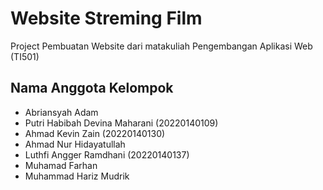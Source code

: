 # Website Streming Film

Project Pembuatan Website dari matakuliah Pengembangan Aplikasi Web (TI501)


## Nama Anggota Kelompok

- Abriansyah Adam 
- Putri Habibah Devina Maharani (20220140109)
- Ahmad Kevin Zain (20220140130)
- Ahmad Nur Hidayatullah
- Luthfi Angger Ramdhani (20220140137)
- Muhamad Farhan
- Muhammad Hariz Mudrik
